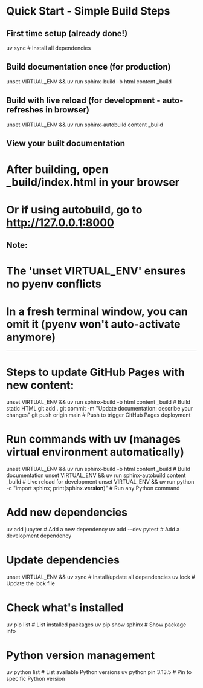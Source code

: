 # Quick Start - Simple Build Steps

## First time setup (already done!)
uv sync                                    # Install all dependencies

## Build documentation once (for production)
unset VIRTUAL_ENV && uv run sphinx-build -b html content _build

## Build with live reload (for development - auto-refreshes in browser)
unset VIRTUAL_ENV && uv run sphinx-autobuild content _build

## View your built documentation
# After building, open _build/index.html in your browser
# Or if using autobuild, go to http://127.0.0.1:8000

## Note:
# The 'unset VIRTUAL_ENV' ensures no pyenv conflicts
# In a fresh terminal window, you can omit it (pyenv won't auto-activate anymore)


---

# Steps to update GitHub Pages with new content:
unset VIRTUAL_ENV && uv run sphinx-build -b html content _build    # Build static HTML
git add .
git commit -m "Update documentation: describe your changes"
git push origin main                                                # Push to trigger GitHub Pages deployment



# Run commands with uv (manages virtual environment automatically)
unset VIRTUAL_ENV && uv run sphinx-build -b html content _build     # Build documentation
unset VIRTUAL_ENV && uv run sphinx-autobuild content _build         # Live reload for development
unset VIRTUAL_ENV && uv run python -c "import sphinx; print(sphinx.__version__)"  # Run any Python command

# Add new dependencies
uv add jupyter                               # Add a new dependency
uv add --dev pytest                         # Add a development dependency

# Update dependencies
unset VIRTUAL_ENV && uv sync                # Install/update all dependencies
uv lock                                     # Update the lock file


# Check what's installed
uv pip list                                  # List installed packages
uv pip show sphinx                          # Show package info

# Python version management
uv python list                              # List available Python versions
uv python pin 3.13.5                       # Pin to specific Python version

